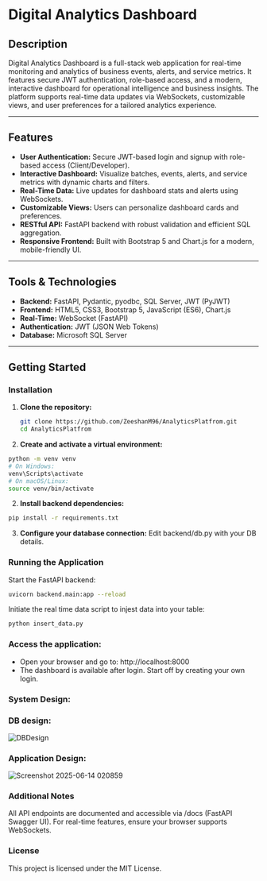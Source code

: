 # Digital Analytics Dashboard

## Description

Digital Analytics Dashboard is a full-stack web application for real-time monitoring and analytics of business events, alerts, and service metrics. It features secure JWT authentication, role-based access, and a modern, interactive dashboard for operational intelligence and business insights. The platform supports real-time data updates via WebSockets, customizable views, and user preferences for a tailored analytics experience.

---

## Features

- **User Authentication:** Secure JWT-based login and signup with role-based access (Client/Developer).
- **Interactive Dashboard:** Visualize batches, events, alerts, and service metrics with dynamic charts and filters.
- **Real-Time Data:** Live updates for dashboard stats and alerts using WebSockets.
- **Customizable Views:** Users can personalize dashboard cards and preferences.
- **RESTful API:** FastAPI backend with robust validation and efficient SQL aggregation.
- **Responsive Frontend:** Built with Bootstrap 5 and Chart.js for a modern, mobile-friendly UI.

---

## Tools & Technologies

- **Backend:** FastAPI, Pydantic, pyodbc, SQL Server, JWT (PyJWT)
- **Frontend:** HTML5, CSS3, Bootstrap 5, JavaScript (ES6), Chart.js
- **Real-Time:** WebSocket (FastAPI)
- **Authentication:** JWT (JSON Web Tokens)
- **Database:** Microsoft SQL Server

---

## Getting Started

### Installation

1. **Clone the repository:**
   ```sh
   git clone https://github.com/ZeeshanM96/AnalyticsPlatfrom.git
   cd AnalyticsPlatfrom
   ```

2. **Create and activate a virtual environment:**
  ```sh
  python -m venv venv
  # On Windows:
  venv\Scripts\activate
  # On macOS/Linux:
  source venv/bin/activate
  ```

2. **Install backend dependencies:**
  ```sh
  pip install -r requirements.txt
  ```
3. **Configure your database connection:**
  Edit backend/db.py with your DB details.

### Running the Application
Start the FastAPI backend:
  ```sh
  uvicorn backend.main:app --reload
  ```
Initiate the real time data script to injest data into your table:
   ```sh
  python insert_data.py
  ```

### Access the application:
- Open your browser and go to: http://localhost:8000
- The dashboard is available after login. Start off by creating your own login.
 
### System Design:

### DB design:
![DBDesign](https://github.com/user-attachments/assets/675db00b-9468-42b6-af57-45e04794b26d)

### Application Design:
![Screenshot 2025-06-14 020859](https://github.com/user-attachments/assets/d11b00c2-409d-47e4-b4c8-440ca9e8b40c)


### Additional Notes
All API endpoints are documented and accessible via /docs (FastAPI Swagger UI).
For real-time features, ensure your browser supports WebSockets.

### License
This project is licensed under the MIT License.
